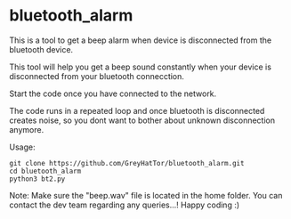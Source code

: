 # bluetooth_alarm
This is a tool to get a beep alarm when device is disconnected from the bluetooth device.

This tool will help you get a beep sound constantly when your device is disconnected from your bluetooth connecction.

Start the code once you have connected to the network.

The code runs in a repeated loop and once bluetooth is disconnected creates noise, so you dont want to bother about unknown disconnection anymore.

Usage:
  ```
  git clone https://github.com/GreyHatTor/bluetooth_alarm.git
  cd bluetooth_alarm
  python3 bt2.py
  ```
  Note: Make sure the "beep.wav" file is located in the home folder.
  You can contact the dev team regarding any queries...! Happy coding :)

